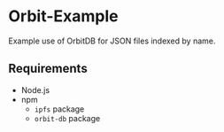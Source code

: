 # Orbit-Example

Example use of OrbitDB for JSON files indexed by name.

## Requirements
- Node.js
- npm
    - `ipfs` package
    - `orbit-db` package
